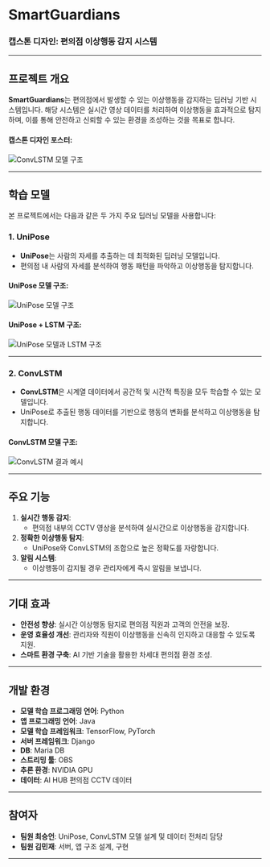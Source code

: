 # SmartGuardians

### 캡스톤 디자인: 편의점 이상행동 감지 시스템

---

## 프로젝트 개요
**SmartGuardians**는 편의점에서 발생할 수 있는 이상행동을 감지하는 딥러닝 기반 시스템입니다. 
해당 시스템은 실시간 영상 데이터를 처리하여 이상행동을 효과적으로 탐지하며, 이를 통해 안전하고 신뢰할 수 있는 환경을 조성하는 것을 목표로 합니다.

#### 캡스톤 디자인 포스터:
![ConvLSTM 모델 구조](https://github.com/user-attachments/assets/adbfa348-18c5-45e3-96c5-1908e81218cb)

---

## 학습 모델
본 프로젝트에서는 다음과 같은 두 가지 주요 딥러닝 모델을 사용합니다:

### 1. **UniPose**
- **UniPose**는 사람의 자세를 추출하는 데 최적화된 딥러닝 모델입니다.
- 편의점 내 사람의 자세를 분석하여 행동 패턴을 파악하고 이상행동을 탐지합니다.

#### UniPose 모델 구조:
![UniPose 모델 구조](https://github.com/user-attachments/assets/c63d7a3c-f9ce-4edf-b9df-1de3602f926d)
#### UniPose + LSTM 구조:
![UniPose 모델과 LSTM 구조](https://github.com/user-attachments/assets/a2dfb819-7a2e-4002-96cc-1752152d9fb7)

---

### 2. **ConvLSTM**
- **ConvLSTM**은 시계열 데이터에서 공간적 및 시간적 특징을 모두 학습할 수 있는 모델입니다.
- UniPose로 추출된 행동 데이터를 기반으로 행동의 변화를 분석하고 이상행동을 탐지합니다.

#### ConvLSTM 모델 구조:
![ConvLSTM 결과 예시](https://github.com/user-attachments/assets/31c31c2f-9cae-426f-8d24-9bd3d7badd39)


---

## 주요 기능
1. **실시간 행동 감지**:
   - 편의점 내부의 CCTV 영상을 분석하여 실시간으로 이상행동을 감지합니다.
2. **정확한 이상행동 탐지**:
   - UniPose와 ConvLSTM의 조합으로 높은 정확도를 자랑합니다.
3. **알림 시스템**:
   - 이상행동이 감지될 경우 관리자에게 즉시 알림을 보냅니다.

---

## 기대 효과
- **안전성 향상**: 실시간 이상행동 탐지로 편의점 직원과 고객의 안전을 보장.
- **운영 효율성 개선**: 관리자와 직원이 이상행동을 신속히 인지하고 대응할 수 있도록 지원.
- **스마트 환경 구축**: AI 기반 기술을 활용한 차세대 편의점 환경 조성.

---

## 개발 환경
- **모델 학습 프로그래밍 언어**: Python
- **앱 프로그래밍 언어**: Java
- **모델 학습 프레임워크**: TensorFlow, PyTorch
- **서버 프레임워크**: Django
- **DB**: Maria DB
- **스트리밍 툴**: OBS
- **추론 환경**: NVIDIA GPU
- **데이터**: AI HUB 편의점 CCTV 데이터

---

## 참여자
- **팀원 최승언**: UniPose, ConvLSTM 모델 설계 및 데이터 전처리 담당
- **팀원 김민재**: 서버, 앱 구조 설계, 구현

---
